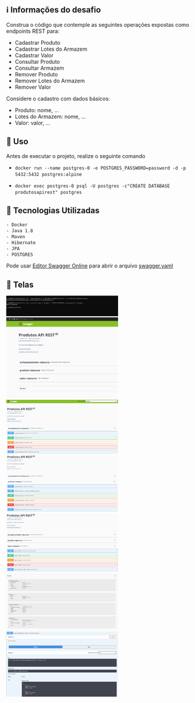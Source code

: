 ## :information_source: Informações do desafio

Construa o código que contemple as seguintes operações expostas como endpoints REST para:

* Cadastrar Produto
* Cadastrar Lotes do Armazem
* Cadastrar Valor
* Consultar Produto
* Consultar Armazem
* Remover Produto
* Remover Lotes do Armazem
* Remover Valor

Considere o cadastro com dados básicos:

* Produto: nome, ...
* Lotes do Armazem: nome, ...
* Valor: valor, ...


## :seedling: Uso 

Antes de executar o projeto, realize o seguinte comando

- `docker run --name postgres-0 -e POSTGRES_PASSWORD=password -d -p 5432:5432 postgres:alpine`

- `docker exec postgres-0 psql -U postgres -c"CREATE DATABASE produtosapirest" postgres`

## :rocket: Tecnologias Utilizadas 

```
- Docker
- Java 1.8
- Maven
- Hibernate
- JPA
- POSTGRES
```

Pode usar [Editor Swagger Online][swagger] para abrir o arquivo [swagger.yaml](https://github.com/trainningjava/spring-boot-jpa-swagger-postgres/blob/master/public/swagger/swagger.yaml)

## :iphone: Telas

<img src="public/assets/images/docker.JPG?raw=true" width="300"/>
<img src="public/assets/images/Swagger1.JPG?raw=true" width="300"/><img src="public/assets/images/Swagger2.JPG?raw=true" width="300"/><img src="public/assets/images/Swagger3.JPG?raw=true" width="300"/><img src="public/assets/images/Swagger4.JPG?raw=true" width="300"/><img src="public/assets/images/Swagger5.JPG?raw=true" width="300"/><img src="public/assets/images/Swagger6.JPG?raw=true" width="300"/>

[swagger]:https://editor.swagger.io/
